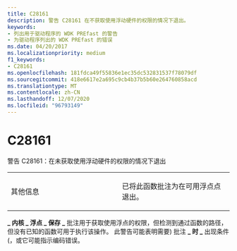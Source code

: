 ```yaml
---
title: C28161
description: 警告 C28161 在不获取使用浮动硬件的权限的情况下退出。
keywords:
- 列出用于驱动程序的 WDK PREfast 的警告
- 为驱动程序列出的 WDK PREfast 的错误
ms.date: 04/20/2017
ms.localizationpriority: medium
f1_keywords:
- C28161
ms.openlocfilehash: 181fdca49f55836e1ec35dc532831537f78079df
ms.sourcegitcommit: 418e6617e2a695c9cb4b37b5b60e264760858acd
ms.translationtype: MT
ms.contentlocale: zh-CN
ms.lasthandoff: 12/07/2020
ms.locfileid: "96793149"
---
```

# <a name="c28161"></a>C28161


警告 C28161：在未获取使用浮动硬件的权限的情况下退出

<table>
<colgroup>
<col width="50%" />
<col width="50%" />
</colgroup>
<tbody>
<tr class="odd">
<td align="left"><p>其他信息</p></td>
<td align="left"><p>已将此函数批注为在可用浮点点退出。</p></td>
</tr>
</tbody>
</table>

 

**\_ 内核 \_ 浮点 \_ 保存 \_** 批注用于获取使用浮点的权限，但检测到通过函数的路径，但没有已知的函数可用于执行该操作。 此警告可能表明需要) 批注 **\_ 时 \_** 出现条件 (，或它可能指示编码错误。

 

 





